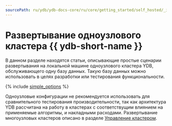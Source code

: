 ```yaml
---
sourcePath: ru/ydb/ydb-docs-core/ru/core/getting_started/self_hosted/_includes/index.md
---
```

# Развертывание одноузлового кластера {{ ydb-short-name }}

В данном разделе находятся статьи, описывающие простые сценарии развертывания на локальной машине одноузлового кластера YDB, обслуживающего одну базу данных. Такую базу данных можно использовать в целях разработки или тестирования функциональности.

{% include [simple_options](simple_options.md) %}

Одноузловые конфигурации не рекомендуется использовать для сравнительного тестирования производительности, так как архитектура YDB рассчитана на работу в кластерах с соответствущим влиянием на применяемые алгоритмы, и накладными расходами. Развертывание многоузловых кластеров описано в разделе [Управление кластером](../../../deploy/index.md).
